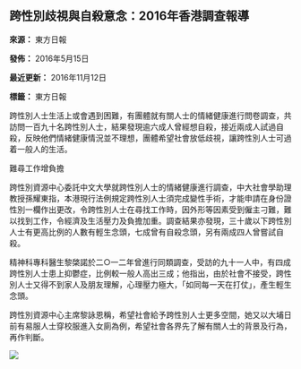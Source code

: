 ## 跨性別歧視與自殺意念：2016年香港調查報導

**來源：** 東方日報

**發佈：** 2016年5月15日

**最近更新：** 2016年11月12日

**標籤：** 東方日報

跨性別人士生活上或會遇到困難，有團體就有關人士的情緒健康進行問卷調查，共訪問一百九十名跨性別人士，結果發現逾六成人曾經想自殺，接近兩成人試過自殺，反映他們情緒健康情況並不理想，團體希望社會放低歧視，讓跨性別人士可過着一般人的生活。

難尋工作增負擔

跨性別資源中心委託中文大學就跨性別人士的情緒健康進行調查，中大社會學助理教授孫耀東指，本港現行法例規定跨性別人士須完成變性手術，才能申請在身份證性別一欄作出更改，令跨性別人士在尋找工作時，因外形等因素受到僱主刁難，難以找到工作，令經濟及生活壓力及負擔加重。調查結果亦發現，三十歲以下跨性別人士有更高比例的人數有輕生念頭，七成曾有自殺念頭，另有兩成四人曾嘗試自殺。

精神科專科醫生黎棨諾於二○一二年曾進行同類調查，受訪的九十一人中，有四成跨性別人士患上抑鬱症，比例較一般人高出三成；他指出，由於社會不接受，跨性別人士又得不到家人及朋友理解，心理壓力極大，「如同每一天在打仗」，產生輕生念頭。

跨性別資源中心主席黎詠恩稱，希望社會給予跨性別人士更多空間，她又以大埔日前有易服人士穿校服進入女廁為例，希望社會各界先了解有關人士的背景及行為，再作判斷。

![](/images/media/Stripe_QRcode.png)
